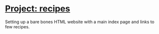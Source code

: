 # [Project: recipes](https://www.theodinproject.com/lessons/foundations-recipes)

Setting up a bare bones HTML website with a main index page and links to few recipes.